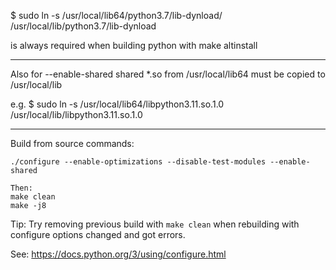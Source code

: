$ sudo ln -s /usr/local/lib64/python3.7/lib-dynload/ /usr/local/lib/python3.7/lib-dynload 

is always required when building python with make altinstall

---

Also for --enable-shared shared *.so from /usr/local/lib64 must be copied to /usr/local/lib

e.g.
$ sudo ln -s /usr/local/lib64/libpython3.11.so.1.0 /usr/local/lib/libpython3.11.so.1.0

---

Build from source commands:

```
./configure --enable-optimizations --disable-test-modules --enable-shared 

Then:
make clean
make -j8
```

Tip: Try removing previous build with `make clean` when rebuilding with configure options changed and got errors.

See: https://docs.python.org/3/using/configure.html

